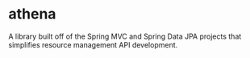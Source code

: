 # athena
A library built off of the Spring MVC and Spring Data JPA projects that simplifies resource management API development.
